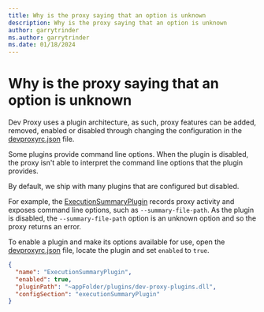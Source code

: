 ```yaml
---
title: Why is the proxy saying that an option is unknown
description: Why is the proxy saying that an option is unknown
author: garrytrinder
ms.author: garrytrinder
ms.date: 01/18/2024
---
```


# Why is the proxy saying that an option is unknown

Dev Proxy uses a plugin architecture, as such, proxy features can be added, removed, enabled or disabled through changing the configuration in the [devproxyrc.json](../technical-reference/devproxyrc.md) file.

Some plugins provide command line options. When the plugin is disabled, the proxy isn't able to interpret the command line options that the plugin provides.

By default, we ship with many plugins that are configured but disabled.

For example, the [ExecutionSummaryPlugin](../technical-reference/ExecutionSummaryPlugin.md) records proxy activity and exposes command line options, such as `--summary-file-path`. As the plugin is disabled, the `--summary-file-path` option is an unknown option and so the proxy returns an error.

To enable a plugin and make its options available for use, open the [devproxyrc.json](../technical-reference/devproxyrc.md) file, locate the plugin and set `enabled` to `true`.

```json
{
  "name": "ExecutionSummaryPlugin",
  "enabled": true,
  "pluginPath": "~appFolder/plugins/dev-proxy-plugins.dll",
  "configSection": "executionSummaryPlugin"
}
```
